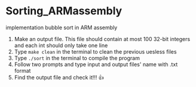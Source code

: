 # Sorting_ARMassembly
implementation bubble sort in ARM assembly

1. Make an output file. This file should contain at most 100 32-bit integers and each int should only take one line 
2. Type ``` make clean ``` in the terminal to clean the previous uesless files 
3. Type ``` ./sort ``` in the terminal to compile the program 
4. Follow two prompts and type input and output files' name with .txt format 
5. Find the output file and check it!!! :+1:
